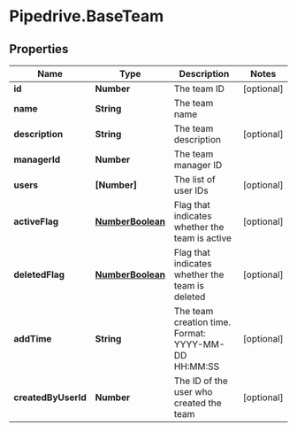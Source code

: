 # Pipedrive.BaseTeam

## Properties

Name | Type | Description | Notes
------------ | ------------- | ------------- | -------------
**id** | **Number** | The team ID | [optional] 
**name** | **String** | The team name | 
**description** | **String** | The team description | [optional] 
**managerId** | **Number** | The team manager ID | 
**users** | **[Number]** | The list of user IDs | [optional] 
**activeFlag** | [**NumberBoolean**](NumberBoolean.md) | Flag that indicates whether the team is active | [optional] 
**deletedFlag** | [**NumberBoolean**](NumberBoolean.md) | Flag that indicates whether the team is deleted | [optional] 
**addTime** | **String** | The team creation time. Format: YYYY-MM-DD HH:MM:SS | [optional] 
**createdByUserId** | **Number** | The ID of the user who created the team | [optional] 


